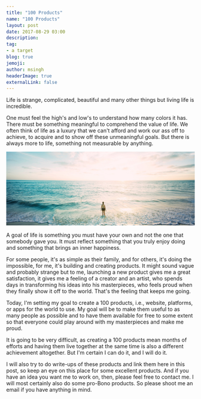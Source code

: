 ```yaml
---
title: "100 Products"
name: "100 Products"
layout: post
date: 2017-08-29 03:00
description:
tag: 
- a target
blog: true
jemoji:
author: msingh
headerImage: true
externalLink: false
---
```


Life is strange, complicated, beautiful and many other things but living life is incredible.

One must feel the high's and low's to understand how many colors it has. There must be something meaningful to comprehend the value of life. We often think of life as a luxury that we can't afford and work our ass off to achieve, to acquire and to show off these unmeaningful goals. But there is always more to life, something not measurable by anything.

![100 Products](/assets/images/100_products.jpg)

A goal of life is something you must have your own and not the one that somebody gave you. It must reflect something that you truly enjoy doing and something that brings an inner happiness.

For some people, it's as simple as their family, and for others, it's doing the impossible, for me, it's building and creating products. It might sound vague and probably strange but to me, launching a new product gives me a great satisfaction, it gives me a feeling of a creator and an artist, who spends days in transforming his ideas into his masterpieces, who feels proud when they finally show it off to the world. That's the feeling that keeps me going. 

Today, I'm setting my goal to create a 100 products, i.e., website, platforms, or apps for the world to use. My goal will be to make them useful to as many people as possible and to have them available for free to some extent so that everyone could play around with my masterpieces and make me proud. 

It is going to be very difficult, as creating a 100 products mean months of efforts and having them live together at the same time is also a different achievement altogether. But I'm certain I can do it, and I will do it. 

I will also try to do write-ups of these products and link them here in this post, so keep an eye on this place for some excellent products. And if you have an idea you want me to work on, then, please feel free to contact me. I will most certainly also do some pro-Bono products. So please shoot me an email if you have anything in mind.
